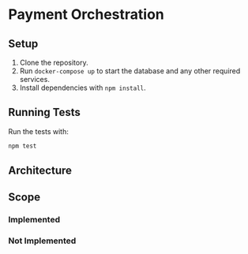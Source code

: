 # Payment Orchestration

## Setup

1. Clone the repository.
2. Run `docker-compose up` to start the database and any other required services.
3. Install dependencies with `npm install`.

## Running Tests

Run the tests with:

```bash
npm test
```

## Architecture

## Scope

### Implemented

### Not Implemented
